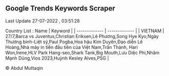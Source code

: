 

## Google Trends Keywords Scraper 
 
Last Update 27-07-2022 , 03:51:28

Country List :
 Name  | Keyword |
| ------------- | ------------- |
| VIETNAM | 27/7,Barca vs Juventus,Christian Eriksen,Lê Phương,Song Hye Kyo,Ngày Thương binh-Liệt sỹ,Paul Pogba,Hoa hậu Kim Duyên,Đạo diễn Lê Hoàng,Nhà máy in tiền đầu tiên của Việt Nam,Trấn Thành, Hari Won,Irene,HLV Park Hang-seo,Shark Tank,Big Mouth,Lưu Diệc Phi,Nhâm Mạnh Dũng,Vios 2023,Huỳnh Kesley Alves,PSG |



© Abdul Muttaqin 
